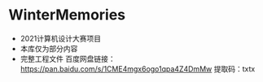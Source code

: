 # WinterMemories
- 2021计算机设计大赛项目
- 本库仅为部分内容
- 完整工程文件 百度网盘链接：https://pan.baidu.com/s/1CME4mgx6ogo1qpa4Z4DmMw 提取码：txtx

